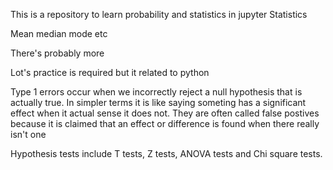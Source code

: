 This is a repository to learn probability and statistics in jupyter
Statistics 

Mean median mode etc

There's probably more

Lot's practice is required but it related to python <br>

Type 1 errors occur when we incorrectly reject a null hypothesis that is actually true. In simpler terms it is like saying someting has a significant effect when it actual sense it does not. They are often called false postives because it is claimed that an effect or difference is found when there really isn't one

Hypothesis tests include T tests, Z tests, ANOVA tests  and  Chi square tests.
